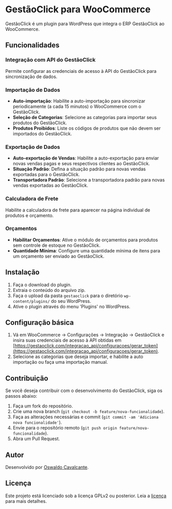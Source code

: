 # GestãoClick para WooCommerce

GestãoClick é um plugin para WordPress que integra o ERP GestãoClick ao WooCommerce.

## Funcionalidades

### Integração com API do GestãoClick

Permite configurar as credenciais de acesso à API do GestãoClick para sincronização de dados.

### Importação de Dados

- **Auto-importação**: Habilite a auto-importação para sincronizar periodicamente (a cada 15 minutos) o WooCommerce com o GestãoClick.
- **Seleção de Categorias**: Selecione as categorias para importar seus produtos do GestãoClick.
- **Produtos Proibidos**: Liste os códigos de produtos que não devem ser importados do GestãoClick.

### Exportação de Dados

- **Auto-exportação de Vendas**: Habilite a auto-exportação para enviar novas vendas pagas e seus respectivos clientes ao GestãoClick.
- **Situação Padrão**: Defina a situação padrão para novas vendas exportadas para o GestãoClick.
- **Transportadora Padrão**: Selecione a transportadora padrão para novas vendas exportadas ao GestãoClick.

### Calculadora de Frete

Habilite a calculadora de frete para aparecer na página individual de produtos e orçamento.

### Orçamentos

- **Habilitar Orçamentos**: Ative o módulo de orçamentos para produtos sem controle de estoque no GestãoClick.
- **Quantidade Mínima**: Configure uma quantidade mínima de itens para um orçamento ser enviado ao GestãoClick.

## Instalação

1. Faça o download do plugin.
2. Extraia o conteúdo do arquivo zip.
3. Faça o upload da pasta `gestaoclick` para o diretório `wp-content/plugins/` do seu WordPress.
4. Ative o plugin através do menu 'Plugins' no WordPress.

## Configuração básica

1. Vá em WooCommerce -> Configurações -> Integração -> GestãoClick e insira suas credenciais de acesso à API obtidas em [https://gestaoclick.com/integracao_api/configuracoes/gerar_token](https://gestaoclick.com/integracao_api/configuracoes/gerar_token).
2. Selecione as categorias que deseja importar, e habilite a auto importação ou faça uma importação manual.

## Contribuição

Se você deseja contribuir com o desenvolvimento do GestãoClick, siga os passos abaixo:

1. Faça um fork do repositório.
2. Crie uma nova branch (`git checkout -b feature/nova-funcionalidade`).
3. Faça as alterações necessárias e commit (`git commit -am 'Adiciona nova funcionalidade'`).
4. Envie para o repositório remoto (`git push origin feature/nova-funcionalidade`).
5. Abra um Pull Request.

## Autor

Desenvolvido por [Oswaldo Cavalcante](https://oswaldocavalcante.com/).

## Licença

Este projeto está licenciado sob a licença GPLv2 ou posterior. Leia a [licença](http://www.gnu.org/licenses/gpl-2.0.html) para mais detalhes.